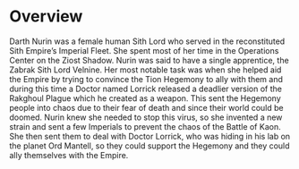 # Overview

Darth Nurin was a female human Sith Lord who served in the reconstituted Sith Empire’s Imperial Fleet.
She spent most of her time in the Operations Center on the Ziost Shadow.
Nurin was said to have a single apprentice, the Zabrak Sith Lord Velnine.
Her most notable task was when she helped aid the Empire by trying to convince the Tion Hegemony to ally with them and during this time a Doctor named Lorrick released a deadlier version of the Rakghoul Plague which he created as a weapon.
This sent the Hegemony people into chaos due to their fear of death and since their world could be doomed.
Nurin knew she needed to stop this virus, so she invented a new strain and sent a few Imperials to prevent the chaos of the Battle of Kaon.
She then sent them to deal with Doctor Lorrick, who was hiding in his lab on the planet Ord Mantell, so they could support the Hegemony and they could ally themselves with the Empire.
